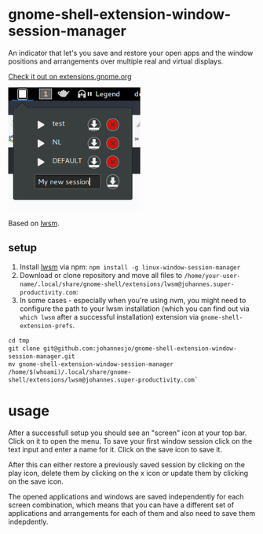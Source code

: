 # gnome-shell-extension-window-session-manager

An indicator that let's you save and restore your open apps and the window positions and arrangements over multiple real and virtual displays.

[Check it out on extensions.gnome.org](https://extensions.gnome.org/extension/1323/window-session-manager/)

![Screenshot](/screenshot.png "Screenshot")

Based on [lwsm](https://github.com/johannesjo/linux-window-session-manager).

## setup
1. Install [lwsm](https://github.com/johannesjo/linux-window-session-manager) via npm: `npm install -g linux-window-session-manager`
2. Download or clone repository and move all files to `/home/your-user-name/.local/share/gnome-shell/extensions/lwsm@johannes.super-productivity.com`:
3. In some cases - especially when you're using nvm, you might need to configure the path to your lwsm installation (which you can find out via `which lwsm` after a successful installation) extension via `gnome-shell-extension-prefs`. 

```
cd tmp
git clone git@github.com:johannesjo/gnome-shell-extension-window-session-manager.git
mv gnome-shell-extension-window-session-manager /home/$(whoami)/.local/share/gnome-shell/extensions/lwsm@johannes.super-productivity.com`
```

# usage
After a successfull setup you should see an "screen" icon at your top bar. Click on it to open the menu. To save your first window session click on the text input and enter a name for it. Click on the save icon to save it. 

After this can either restore a previously saved session by clicking on the play icon, delete them by clicking on the x icon or update them by clicking on the save icon. 

The opened applications and windows are saved independently for each screen combination, which means that you can have a different set of applications and arrangements for each of them and also need to save them indepdently. 

